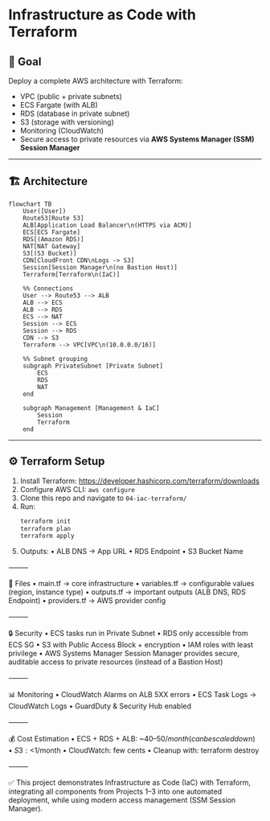 # Infrastructure as Code with Terraform

## 🎯 Goal
Deploy a complete AWS architecture with Terraform:
- VPC (public + private subnets)
- ECS Fargate (with ALB)
- RDS (database in private subnet)
- S3 (storage with versioning)
- Monitoring (CloudWatch)
- Secure access to private resources via **AWS Systems Manager (SSM) Session Manager** 

---

## 🏗️ Architecture

```mermaid
flowchart TB
    User([User])
    Route53[Route 53]
    ALB[Application Load Balancer\n(HTTPS via ACM)]
    ECS[ECS Fargate]
    RDS[(Amazon RDS)]
    NAT[NAT Gateway]
    S3[(S3 Bucket)]
    CDN[CloudFront CDN\nLogs -> S3]
    Session[Session Manager\n(no Bastion Host)]
    Terraform[Terraform\n(IaC)]

    %% Connections
    User --> Route53 --> ALB
    ALB --> ECS
    ALB --> RDS
    ECS --> NAT
    Session --> ECS
    Session --> RDS
    CDN --> S3
    Terraform --> VPC[VPC\n(10.0.0.0/16)]

    %% Subnet grouping
    subgraph PrivateSubnet [Private Subnet]
        ECS
        RDS
        NAT
    end

    subgraph Management [Management & IaC]
        Session
        Terraform
    end
```

---

## ⚙️ Terraform Setup
1. Install Terraform: https://developer.hashicorp.com/terraform/downloads
2. Configure AWS CLI: `aws configure`
3. Clone this repo and navigate to `04-iac-terraform/`
4. Run:
   ```bash
   terraform init
   terraform plan
   terraform apply

5. Outputs:
	•	ALB DNS → App URL
	•	RDS Endpoint
	•	S3 Bucket Name

⸻

📂 Files
	•	main.tf → core infrastructure
	•	variables.tf → configurable values (region, instance type)
	•	outputs.tf → important outputs (ALB DNS, RDS Endpoint)
	•	providers.tf → AWS provider config

⸻

🔒 Security
	•	ECS tasks run in Private Subnet
	•	RDS only accessible from ECS SG
	•	S3 with Public Access Block + encryption
	•	IAM roles with least privilege
	•	AWS Systems Manager Session Manager provides secure, auditable access to private resources (instead of a Bastion Host)

⸻

📊 Monitoring
	•	CloudWatch Alarms on ALB 5XX errors
	•	ECS Task Logs → CloudWatch Logs
	•	GuardDuty & Security Hub enabled

⸻

💰 Cost Estimation
	•	ECS + RDS + ALB: ~$40–50/month (can be scaled down)
	•	S3: <$1/month
	•	CloudWatch: few cents
	•	Cleanup with: terraform destroy

⸻

✅ This project demonstrates Infrastructure as Code (IaC) with Terraform, integrating all components from Projects 1–3 into one automated deployment, while using modern access management (SSM Session Manager).


